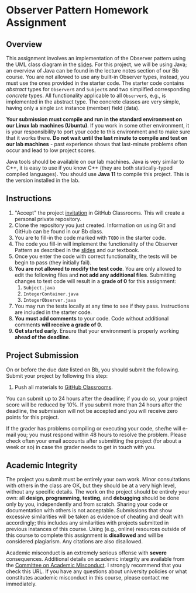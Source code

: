 # Observer Pattern Homework Assignment

## Overview

This assignment involves an implementation of the Observer pattern using the UML class diagram in the [slides]. For this project, we will be using Java; an overview of Java can be found in the lecture notes section of our Bb course. You are not allowed to use any built-in Observer types, instead, you must use the ones provided in the starter code. The starter code contains *abstract* types for `Observer`s and `Subject`s and two simplified corresponding *concrete* types. All functionality applicable to all `Observer`s, e.g., is implemented in the abstract type. The concrete classes are very simple, having only a single `int` instance (member) field (data).

**Your submission must compile and run in the standard environment on our Linux lab machines (Ubuntu)**. If you work in some other environment, it is your responsibility to port your code to this environment and to make sure that it works there. **Do not wait until the last minute to compile and test on our lab machines** - past experience shows that last-minute problems often occur and lead to low project scores.

Java tools should be available on our lab machines. Java is very similar to C++, it is easy to use if you know C++ (they are both statically-typed compiled languages). You should use **Java 11** to compile this project. This is the version installed in the lab.

## Instructions

1. "Accept" the project [invitation] in GitHub Classrooms. This will create a personal private repository.
1. Clone the repository you just created. Information on using Git and GitHub can be found in our Bb class.
1. You are to fill-in the code marked with `TODO` in the starter code.
1. The code you fill-in will implement the functionality of the Observer Pattern as described in the [slides] and our textbook.
1. Once you enter the code with correct functionality, the tests will be begin to pass (they initially fail).
1. **You are not allowed to modify the test code**. You are only allowed to edit the following files and **not add any additional files**. Submitting changes to test code will result in a **grade of 0** for this assignment:
    1. `Subject.java`
    1. `IntegerContainer.java`
    1. `IntegerObserver.java`
1. You may run the tests locally at any time to see if they pass. Instructions are included in the starter code.
1. **You must add comments** to your code. Code without additional comments **will receive a grade of 0**.
1. **Get started early**. Ensure that your environment is properly working **ahead of the deadline**.

## Project Submission

On or before the due date listed on Bb, you should submit the following. Submit your project by following this step:

1. Push all materials to [GitHub Classrooms][invitation].

You can submit up to 24 hours after the deadline; if you do so, your project score will be reduced by 10%. If you submit more than 24 hours after the deadline, the submission will not be accepted and you will receive zero points for this project.

If the grader has problems compiling or executing your code, she/he will e-mail you; you must respond within 48 hours to resolve the problem. Please check often your email accounts after submitting the project (for about a week or so) in case the grader needs to get in touch with you.

## Academic Integrity

The project you submit must be entirely your own work. Minor consultations with others in the class are OK, but they should be at a very high level, without any specific details. The work on the project should be entirely your own: all **design**, **programming**, **testing**, and **debugging** should be done only by you, independently and from scratch. Sharing your code or documentation with others is not acceptable. Submissions that show excessive similarities will be taken as evidence of cheating and dealt with accordingly; this includes any similarities with projects submitted in previous instances of this course. Using (e.g., online) resources outside of this course to complete this assignment is **disallowed** and will be considered plagiarism. Any citations are also disallowed.

Academic misconduct is an extremely serious offense with **severe** consequences. Additional details on academic integrity are available from the [Committee on Academic Misconduct](http://www.hunter.cuny.edu/studentaffairs/student-conduct/academic-integrity/cuny-policy-on-academic-integrity). I strongly recommend that you check this URL. If you have any questions about university policies or what constitutes academic misconduct in this course, please contact me immediately.

[slides]: https://docs.google.com/presentation/d/1BmSFYmVT91mRXXgGedU8IEAylh5pcTPv_5UpqlcFqaM/edit#slide=id.p43
[invitation]: https://classroom.github.com/a/V6jQd7gA

